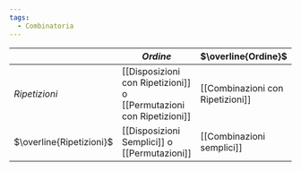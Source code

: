 ```yaml
---
tags:
  - Combinatoria
---
```



|                          | $Ordine$                                                            | $\overline{Ordine}$ |
| ------------------------ | ------------------------------------------------------------------- | ------------------- |
| $Ripetizioni$            | [[Disposizioni con Ripetizioni]] o [[Permutazioni con Ripetizioni]] | [[Combinazioni con Ripetizioni]]  |
| $\overline{Ripetizioni}$ | [[Disposizioni Semplici]] o [[Permutazioni]]                        | [[Combinazioni semplici]]    |

